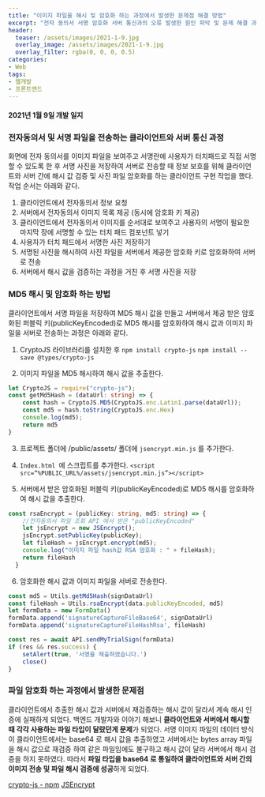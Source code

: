 ```yaml
---
title: "이미지 파일을 해시 및 암호화 하는 과정에서 발생한 문제점 해결 방법"
excerpt: "전자 동의서 서명 암호화 서버 통신과의 오류 발생한 원인 파악 및 문제 해결 과정"
header:
  teaser: /assets/images/2021-1-9.jpg
  overlay_image: /assets/images/2021-1-9.jpg
  overlay_filter: rgba(0, 0, 0, 0.5)
categories:
- Web
tags:
- 웹개발
- 프론트엔드
---
```


#### 2021년 1월 9일 개발 일지

### 전자동의서 및 서명 파일을 전송하는 클라이언트와 서버 통신 과정
화면에 전자 동의서를 이미지 파일을 보여주고 서명란에 사용자가 터치패드로 직접 서명할 수 있도록 한 후 서명 사진을 저장하여 서버로 전송할 때 정보 보호를 위해 클라이언트와 서버 간에 해시 값 검증 및 사진 파일 암호화를 하는 클라이언트 구현 작업을 했다. 작업 순서는 아래와 같다.

1. 클라이언트에서 전자동의서 정보 요청
2. 서버에서 전자동의서 이미지 목록 제공 (동시에 암호화 키 제공)
3. 클라이언트에서 전자동의서 이미지를 순서대로 보여주고 사용자의 서명이 필요한 마지막 장에 서명할 수 있는 터치 패드 컴포넌트 넣기
4. 사용자가 터치 패드에서 서명한 사진 저장하기
5. 서명된 사진을 해시하여 사진 파일을 서버에서 제공한 암호화 키로 암호화하여 서버로 전송
6. 서버에서 해시 값을 검증하는 과정을 거친 후 서명 사진을 저장


### MD5 해시 및 암호화 하는 방법
클라이언트에서 서명 파일을 저장하여 MD5 해시 값을 만들고 서버에서 제공 받은 암호화된 퍼블릭 키(publicKeyEncoded)로 MD5 해시를 암호화하여 해시 값과 이미지 파일을 서버로 전송하는 과정은 아래와 같다.

1. CryptoJS 라이브러리를 설치한 후
`npm install crypto-js`
`npm install --save @types/crypto-js`

2. 이미지 파일을 MD5 해시하여 해시 값을 추출한다.

```ts
let CryptoJS = require("crypto-js");
const getMd5Hash = (dataUrl: string) => {
    const hash = CryptoJS.MD5(CryptoJS.enc.Latin1.parse(dataUrl));
    const md5 = hash.toString(CryptoJS.enc.Hex)
    console.log(md5);
    return md5
}
```

3. 프로젝트 폴더에 /public/assets/ 폴더에 `jsencrypt.min.js` 를 추가한다.

4. `Index.html `에 스크립트를 추가한다.
`<script src=“%PUBLIC_URL%/assets/jsencrypt.min.js”></script>`

5. 서버에서 받은 암호화된 퍼블릭 키(publicKeyEncoded)로 MD5 해시를 암호화하여 해시 값을 추출한다.
```ts
const rsaEncrypt = (publicKey: string, md5: string) => {
    //전자동의서 파일 조회 API 에서 받은 "publicKeyEncoded"
    let jsEncrypt = new JSEncrypt();
    jsEncrypt.setPublicKey(publicKey);
    let fileHash = jsEncrypt.encrypt(md5);
    console.log("이미지 파일 hash값 RSA 암호화 : " + fileHash);
    return fileHash
  }
```

6. 암호화한 해시 값과 이미지 파일을 서버로 전송한다.
```ts
const md5 = Utils.getMd5Hash(signDataUrl)
const fileHash = Utils.rsaEncrypt(data.publicKeyEncoded, md5)
let formData = new FormData()
formData.append('signatureCaptureFileBase64', signDataUrl)
formData.append('signatureCaptureFileHashRsa', fileHash)

const res = await API.sendMyTrialSign(formData)
if (res && res.success) {
    setAlert(true, '서명을 제출하였습니다.')
    close()
}

```


### 파일 암호화 하는 과정에서 발생한 문제점
클라이언트에서 추출한 해시 값과 서버에서 재검증하는 해시 값이 달라서 계속 해시 인증에 실패하게 되었다. 백엔드 개발자와 이야기 해보니 **클라이언트와 서버에서 해시할 때 각각 사용하는 파일 타입이 달랐던게 문제**가 되었다. 서명 이미지 파일의 데이터 방식이 클라이언트에서는 base64 로 해시 값을 추출하였고 서버에서는 bytes array 파일을 해시 값으로 재검증 하여 같은 파일임에도 불구하고 해시 값이 달라 서버에서 해시 검증을 하지 못하였다. 따라서 **파일 타입을 base64 로 통일하여 클라이언트와 서버 간의 이미지 전송 및 파일 해시 검증에 성공**하게 되었다.


[crypto-js  -  npm](https://www.npmjs.com/package/crypto-js)
[JSEncrypt](https://travistidwell.com/jsencrypt/)
